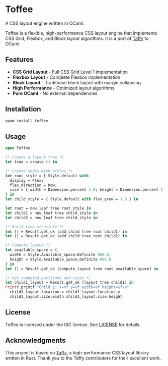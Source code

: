 # Toffee

A CSS layout engine written in OCaml.

Toffee is a flexible, high-performance CSS layout engine that implements CSS Grid, Flexbox, and Block layout algorithms. It is a port of [Taffy](https://github.com/DioxusLabs/taffy) to OCaml.

## Features

- **CSS Grid Layout** - Full CSS Grid Level 1 implementation
- **Flexbox Layout** - Complete Flexbox implementation  
- **Block Layout** - Traditional block layout with margin collapsing
- **High Performance** - Optimized layout algorithms
- **Pure OCaml** - No external dependencies

## Installation

```bash
opam install toffee
```

## Usage

```ocaml
open Toffee

(* Create a layout tree *)
let tree = create () in

(* Create nodes with styles *)
let root_style = { Style.default with 
  display = Flex; 
  flex_direction = Row;
  size = { width = Dimension.percent 1.0; height = Dimension.percent 1.0 }
} in
let child_style = { Style.default with flex_grow = 1.0 } in

let root = new_leaf tree root_style in
let child1 = new_leaf tree child_style in
let child2 = new_leaf tree child_style in

(* Build tree structure *)
let () = Result.get_ok (add_child tree root child1) in
let () = Result.get_ok (add_child tree root child2) in

(* Compute layout *)
let available_space = { 
  width = Style.Available_space.Definite 800.0; 
  height = Style.Available_space.Definite 600.0 
} in
let () = Result.get_ok (compute_layout tree root available_space) in

(* Get computed positions and sizes *)
let child1_layout = Result.get_ok (layout tree child1) in
Printf.printf "Child 1: x=%f y=%f width=%f height=%f\n"
  child1_layout.location.x child1_layout.location.y 
  child1_layout.size.width child1_layout.size.height
```

## License

Toffee is licensed under the ISC license. See [LICENSE](LICENSE) for details.

## Acknowledgments

This project is based on [Taffy](https://github.com/DioxusLabs/taffy), a high-performance CSS layout library written in Rust. Thank you to the Taffy contributors for their excellent work.